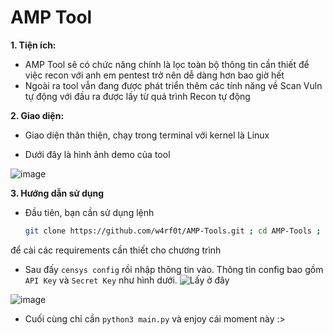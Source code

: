 # AMP Tool
**1. Tiện ích:**

- AMP Tool sẽ có chức năng chính là lọc toàn bộ thông tin cần thiết để việc recon với anh em pentest trở nên dễ dàng hơn bao giờ hết
- Ngoài ra tool vẫn đang được phát triển thêm các tính năng về Scan Vuln tự động với đầu ra được lấy từ quá trình Recon tự động

**2. Giao diện:**

- Giao diện thân thiện, chạy trong terminal với kernel là Linux

- Dưới đây là hình ảnh demo của tool

![image](https://user-images.githubusercontent.com/61643034/220074840-4e54c363-7040-443b-b240-e47b2b0dcc6a.png)

**3. Hướng dẫn sử dụng**

- Đầu tiên, bạn cần sử dụng lệnh
  ```bash
  git clone https://github.com/w4rf0t/AMP-Tools.git ; cd AMP-Tools ; chmod +x AutoRecon/install.sh; ./AutoRecon/install.sh
  ```
để cài các requirements cần thiết cho chương trình

- Sau đấy ```censys config``` rồi nhập thông tin vào. Thông tin config bao gồm ```API Key``` và ```Secret Key``` như hình dưới. ![Lấy ở đây](https://search.censys.io/account/api)
 
![image](https://user-images.githubusercontent.com/61643034/226777100-bcb50737-d0b3-44d2-a155-63f55f5d86ca.png)


- Cuối cùng chỉ cần ``python3 main.py`` và enjoy cái moment này :>
